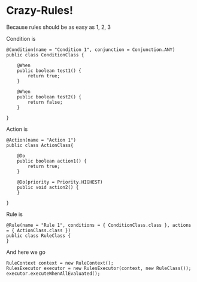 Crazy-Rules!
===================
Because rules should be as easy as 1, 2, 3

Condition is 

    @Condition(name = "Condition 1", conjunction = Conjunction.ANY)
	public class ConditionClass {
	
		@When
		public boolean test1() {
			return true;
		}

		@When
		public boolean test2() {
			return false;
		}

	}

Action is

    @Action(name = "Action 1")
	public class ActionClass{

		@Do
		public boolean action1() {
			return true;
		}

		@Do(priority = Priority.HIGHEST)
		public void action2() {
		}
		
	}
    
Rule is

    @Rule(name = "Rule 1", conditions = { ConditionClass.class }, actions = { ActionClass.class })
	public class RuleClass {
	}

And here we go

    RuleContext context = new RuleContext();
	RulesExecutor executor = new RulesExecutor(context, new RuleClass());
	executor.executeWhenAllEvaluated();